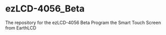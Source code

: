 # ezLCD-4056_Beta
The repository for the ezLCD-4056 Beta Program the Smart Touch Screen from EarthLCD
